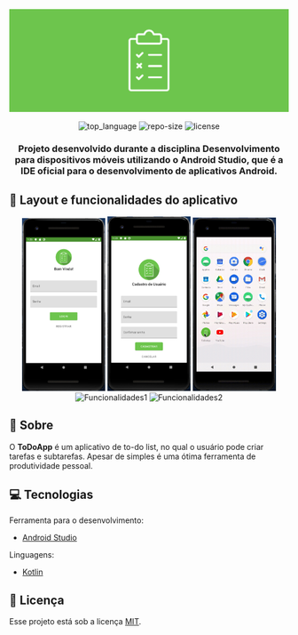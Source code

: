 <div align="center">

<img alt="Todoapp" title="Todoapp" src=".github/todoapp.png" >

![top_language] ![repo-size] ![license]

### Projeto desenvolvido durante a disciplina Desenvolvimento para dispositivos móveis utilizando o Android Studio, que é a IDE oficial para o desenvolvimento de aplicativos Android.

</div>

## :iphone: Layout e funcionalidades do aplicativo

<p align="center">
  <img alt="Login" title="Login" src=".github/Login.png" width="150px">
  <img alt="Cadastro" title="Cadastro" src=".github/Cadastro.png" width="150px">
  <img alt="Splash" title="Splash" src=".github/Splash.gif" width="150px">
  <img alt="Funcionalidades1" title="Funcionalidades1" src=".github/Funcionalidades1.gif" width="150px">
  <img alt="Funcionalidades2" title="Funcionalidades2" src=".github/Funcionalidades2.gif" width="150px">
</p>

## :bookmark: Sobre

O **ToDoApp** é um aplicativo de to-do list, no qual o usuário pode criar tarefas e subtarefas. Apesar de simples é uma ótima ferramenta de produtividade pessoal.

## :computer: Tecnologias

Ferramenta para o desenvolvimento:

- [Android Studio](https://developer.android.com/studio)

Linguagens:

- [Kotlin](https://kotlinlang.org/)

## :memo: Licença

Esse projeto está sob a licença [MIT](LICENSE).

<!-- Badges -->
[top_language]: https://img.shields.io/github/languages/top/iancmilan/todoapp?style=flat-square&color=00c64c&labelColor=121214
[repo-size]: https://img.shields.io/github/repo-size/iancmilan/todoapp?style=flat-square&color=00c64c&labelColor=121214
[license]: https://img.shields.io/github/license/iancmilan/proffy?style=flat-square&color=00c64c&labelColor=121214
